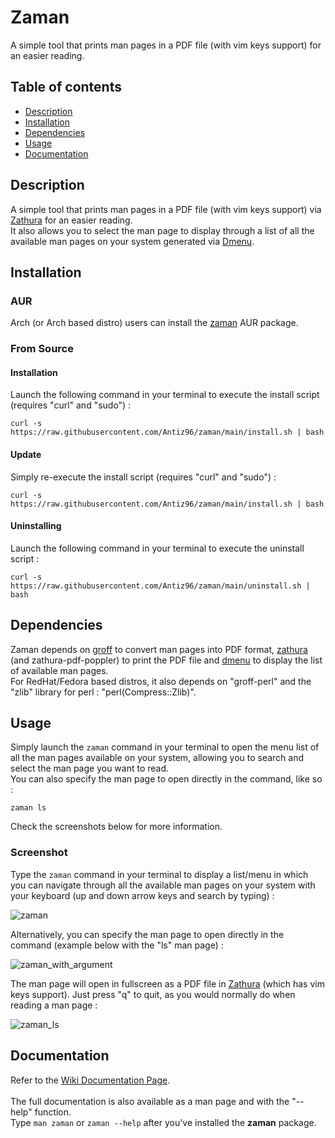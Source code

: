 # Zaman

A simple tool that prints man pages in a PDF file (with vim keys support) for an easier reading.

## Table of contents
* [Description](#description)
* [Installation](#installation)
* [Dependencies](#dependencies)
* [Usage](#usage)
* [Documentation](#documentation)

## Description

A simple tool that prints man pages in a PDF file (with vim keys support) via [Zathura](https://pwmt.org/projects/zathura/) for an easier reading.  
It also allows you to select the man page to display through a list of all the available man pages on your system generated via [Dmenu](https://tools.suckless.org/dmenu/).

## Installation

### AUR

Arch (or Arch based distro) users can install the [zaman](https://aur.archlinux.org/packages/zaman "zaman AUR package") AUR package.

### From Source

#### Installation

Launch the following command in your terminal to execute the install script (requires "curl" and "sudo") :
```
curl -s https://raw.githubusercontent.com/Antiz96/zaman/main/install.sh | bash
```

#### Update

Simply re-execute the install script (requires "curl" and "sudo") :
```
curl -s https://raw.githubusercontent.com/Antiz96/zaman/main/install.sh | bash
```

#### Uninstalling

Launch the following command in your terminal to execute the uninstall script :
```
curl -s https://raw.githubusercontent.com/Antiz96/zaman/main/uninstall.sh | bash
```

## Dependencies

Zaman depends on [groff](https://www.gnu.org/software/groff/) to convert man pages into PDF format, [zathura](https://pwmt.org/projects/zathura/) (and zathura-pdf-poppler) to print the PDF file and [dmenu](https://tools.suckless.org/dmenu/) to display the list of available man pages.  
For RedHat/Fedora based distros, it also depends on "groff-perl" and the "zlib" library for perl : "perl(Compress::Zlib)".

## Usage

Simply launch the `zaman` command in your terminal to open the menu list of all the man pages available on your system, allowing you to search and select the man page you want to read.  
You can also specify the man page to open directly in the command, like so :  
```
zaman ls
```
  
Check the screenshots below for more information.

### Screenshot

Type the `zaman` command in your terminal to display a list/menu in which you can navigate through all the available man pages on your system with your keyboard (up and down arrow keys and search by typing) :    

![zaman](https://user-images.githubusercontent.com/53110319/183697489-cd2b8c1e-334c-42f3-be8d-2c0b4a7e002c.png)

Alternatively, you can specify the man page to open directly in the command (example below with the "ls" man page) :  

![zaman_with_argument](https://user-images.githubusercontent.com/53110319/183697495-25951c0d-fc93-4606-a9bf-712739272460.png)

The man page will open in fullscreen as a PDF file in [Zathura](https://pwmt.org/projects/zathura/) (which has vim keys support). Just press "q" to quit, as you would normally do when reading a man page :  

![zaman_ls](https://user-images.githubusercontent.com/53110319/183697494-2c268494-64cd-414f-a942-cac7a87580ba.png)

## Documentation

Refer to the [Wiki Documentation Page](https://github.com/Antiz96/zaman/wiki/Documentation "Wiki Documentation Page").
<br>
<br>
The full documentation is also available as a man page and with the "--help" function. 
<br>
Type `man zaman` or `zaman --help` after you've installed the **zaman** package.
